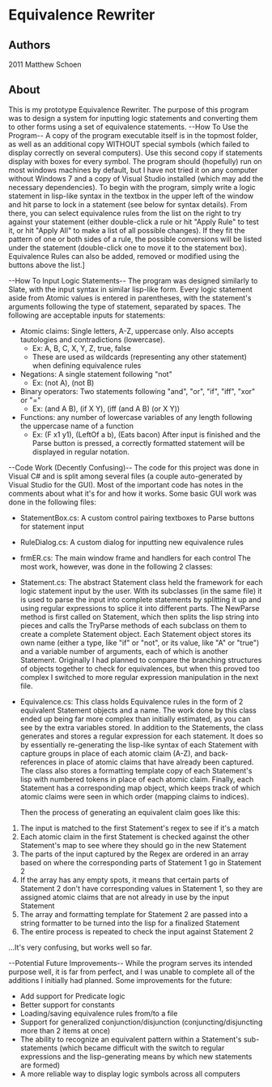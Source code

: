 # Equivalence Rewriter
## Authors
2011
Matthew Schoen

## About
This is my prototype Equivalence Rewriter. The purpose of this program was to design a system for inputting logic statements and converting them to other forms using a set of equivalence statements.
--How To Use the Program--
A copy of the program executable itself is in the topmost folder, as well as an additional copy WITHOUT special symbols (which failed to display correctly on several computers). Use this second copy if statements display with boxes for every symbol. The program should (hopefully) run on most windows machines by default, but I have not tried it on any computer without Windows 7 and a copy of Visual Studio installed (which may add the necessary dependencies).
	To begin with the program, simply write a logic statement in lisp-like syntax in the textbox in the upper left of the window and hit parse to lock in a statement (see below for syntax details). From there, you can select equivalence rules from the list on the right to try against your statement (either double-click a rule or hit "Apply Rule" to test it, or hit "Apply All" to make a list of all possible changes). If they fit the pattern of one or both sides of a rule, the possible conversions will be listed under the statement (double-click one to move it to the statement box). Equivalence Rules can also be added, removed or modified using the buttons above the list.]

--How To Input Logic Statements--
The program was designed similarly to Slate, with the input syntax in similar lisp-like form. Every logic statement aside from Atomic values is entered in parentheses, with the statement's arguments following the type of statement, separated by spaces. The following are acceptable inputs for statements:
- Atomic claims: Single letters, A-Z, uppercase only. Also accepts tautologies and contradictions (lowercase).
	- Ex: A, B, C, X, Y, Z, true, false
	- These are used as wildcards (representing any other statement) when defining equivalence rules
- Negations: A single statement following "not"
	- Ex: (not A), (not B)
- Binary operators: Two statements following "and", "or", "if", "iff", "xor" or "="
	- Ex: (and A B), (if X Y), (iff (and A B) (or X Y))
- Functions: any number of lowercase variables of any length following the uppercase name of a function
	- Ex: (F x1 y1), (LeftOf a b), (Eats bacon)
After input is finished and the Parse button is pressed, a correctly formatted statement will be displayed in regular notation.

--Code Work (Decently Confusing)--
The code for this project was done in Visual C# and is split among several files (a couple auto-generated by Visual Studio for the GUI). Most of the important code has notes in the comments about what it's for and how it works. Some basic GUI work was done in the following files:
- StatementBox.cs: A custom control pairing textboxes to Parse buttons for statement input
- RuleDialog.cs: A custom dialog for inputting new equivalence rules
- frmER.cs: The main window frame and handlers for each control
The most work, however, was done in the following 2 classes:
- Statement.cs: The abstract Statement class held the framework for each logic statement input by the user. With its subclasses (in the same file) it is used to parse the input into complete statements by splitting it up and using regular expressions to splice it into different parts. The NewParse method is first called on Statement, which then splits the lisp string into pieces and calls the TryParse methods of each subclass on them to create a complete Statement object. Each Statement object stores its own name (either a type, like "if" or "not", or its value, like "A" or "true") and a variable number of arguments, each of which is another Statement. Originally I had planned to compare the branching structures of objects together to check for equivalences, but when this proved too complex I switched to more regular expression manipulation in the next file.
- Equivalence.cs: This class holds Equivalence rules in the form of 2 equivalent Statement objects and a name. The work done by this class ended up being far more complex than initially estimated, as you can see by the extra variables stored. In addition to the Statements, the class generates and stores a regular expression for each statement. It does so by essentially re-generating the lisp-like syntax of each Statement with capture groups in place of each atomic claim (A-Z), and back-references in place of atomic claims that have already been captured. The class also stores a formatting template copy of each Statement's lisp with numbered tokens in place of each atomic claim. Finally, each Statement has a corresponding map object, which keeps track of which atomic claims were seen in which order (mapping claims to indices).

	Then the process of generating an equivalent claim goes like this:
1) The input is matched to the first Statement's regex to see if it's a match
2) Each atomic claim in the first Statement is checked against the other Statement's map to see where they should go in the new Statement
3) The parts of the input captured by the Regex are ordered in an array based on where the corresponding parts of Statement 1 go in Statement 2
4) If the array has any empty spots, it means that certain parts of Statement 2 don't have corresponding values in Statement 1, so they are assigned atomic claims that are not already in use by the input Statement
5) The array and formatting template for Statement 2 are passed into a string formatter to be turned into the lisp for a finalized Statement
6) The entire process is repeated to check the input against Statement 2

...It's very confusing, but works well so far.

--Potential Future Improvements--
While the program serves its intended purpose well, it is far from perfect, and I was unable to complete all of the additions I initially had planned. Some improvements for the future:
- Add support for Predicate logic
- Better support for constants
- Loading/saving equivalence rules from/to a file
- Support for generalized conjunction/disjunction (conjuncting/disjuncting more than 2 items at once)
- The ability to recognize an equivalent pattern within a Statement's sub-statements (which became difficult with the switch to regular expressions and the lisp-generating means by which new statements are formed)
- A more reliable way to display logic symbols across all computers
